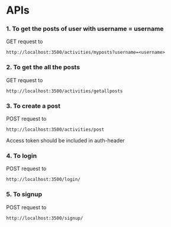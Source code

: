 # APIs

### 1. To get the posts of user with username = username

GET request to

```
http://localhost:3500/activities/myposts?username=<username>
```

### 2. To get the all the posts

GET request to

```
http://localhost:3500/activities/getallposts
```

### 3. To create a post

POST request to

```
http://localhost:3500/activities/post
```

Access token should be included in auth-header

### 4. To login

POST request to

```
http://localhost:3500/login/
```

### 5. To signup

POST request to

```
http://localhost:3500/signup/
```
